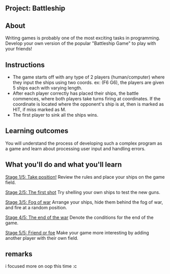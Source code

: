 ## Project: Battleship


## About

Writing games is probably one of the most exciting tasks in programming. Develop your own version of the popular "Battleship Game" to play with your friends!

## Instructions

- The game starts off with any type of 2 players (human/computer) where they input the ships using two coords. ex: (F6 G6), the players are given 5 ships each with varying length.
- After each player correctly has placed their ships, the battle commences, where both players take turns firing at coordinates. If the coordinate is located where the opponent's ship is at, then is marked as HIT, if miss marked as M. 
- The first player to sink all the ships wins. 

## Learning outcomes

You will understand the process of developing such a complex program as a game and learn about processing user input and handling errors.

## What you'll do and what you'll learn


[Stage 1/5: Take position!](https://hyperskill.org/projects/125/stages/663/implement)
Review the rules and place your ships on the game field.


[Stage 2/5: The first shot](https://hyperskill.org/projects/125/stages/664/implement)
Try shelling your own ships to test the new guns.

[Stage 3/5: Fog of war](https://hyperskill.org/projects/125/stages/665/implement)
Arrange your ships, hide them behind the fog of war, and fire at a random position.

[Stage 4/5: The end of the war](https://hyperskill.org/projects/125/stages/666/implement)
Denote the conditions for the end of the game.

[Stage 5/5: Friend or foe](https://hyperskill.org/projects/125/stages/667/implement)
Make your game more interesting by adding another player with their own field.  

## remarks
i focused more on oop this time :c
